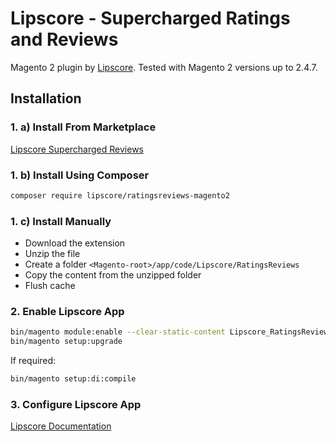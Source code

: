 # Lipscore - Supercharged Ratings and Reviews

Magento 2 plugin by [Lipscore](https://lipscore.com/). Tested with Magento 2 versions up to 2.4.7.

## Installation

### 1. a) Install From Marketplace

[Lipscore Supercharged Reviews](https://commercemarketplace.adobe.com/lipscore-ratingsreviews-magento2.html)

### 1. b) Install Using Composer

```bash
composer require lipscore/ratingsreviews-magento2
```

### 1. c) Install Manually

- Download the extension
- Unzip the file
- Create a folder `<Magento-root>/app/code/Lipscore/RatingsReviews`
- Copy the content from the unzipped folder
- Flush cache

### 2. Enable Lipscore App

```bash
bin/magento module:enable --clear-static-content Lipscore_RatingsReviews
bin/magento setup:upgrade
```

If required:

```bash
bin/magento setup:di:compile
```

### 3. Configure Lipscore App

[Lipscore Documentation](https://lipscore.com/ikb/magento-guide/)

<!--
## Local Development

1. Make sure Docker is installed.
2. Set up sample Magento store locally using [this repository](https://github.com/markshust/docker-magento?tab=readme-ov-file#automated-setup-new-project) (automated setup). You will be requested to provide acess keys - you can set up an account [here](https://experienceleague.adobe.com/en/docs/commerce-operations/installation-guide/prerequisites/authentication-keys) and generate them.
3. Verify that your store is running on https://magento.test/ or different host, and has sample products.
4. Run `bin/create-user` command to create an admin account.
5. Disable 2FA before logging to the admin account:

```bash
bin/magento module:disable Magento_AdminAdobeImsTwoFactorAuth
bin/magento module:disable Magento_TwoFactorAuth
bin/magento setup:upgrade
```

7. Go to /admin route and log in to admin dashboard.
8. Your local store is set up. You can now follow instructions to install the Lipscore plugin.
9. To test reviews, you can go to "Orders", choose specific order and click "Reorder". This will quickly create an order in Pending state and create invitation on your Lipscore account. You can immediately send the invitation, rate the product and see the results on your store.
-->
